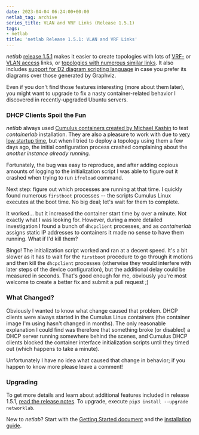 ```yaml
---
date: 2023-04-04 06:24:00+00:00
netlab_tag: archive
series_title: VLAN and VRF Links (Release 1.5.1)
tags:
- netlab
title: 'netlab Release 1.5.1: VLAN and VRF Links'
---
```

_netlab_ [release 1.5.1](https://netlab.tools/release/1.5/#release-1-5-1) makes it easier to create topologies with lots of [VRF-](https://netlab.tools/module/vrf/#module-vrf-links) or [VLAN access](https://netlab.tools/module/vlan/#module-vlan-creating-access-links) links, or [topologies with numerous similar links](https://netlab.tools/links/#link-groups). It also includes [support for D2 diagram scripting language](https://netlab.tools/outputs/d2/) in case you prefer its diagrams over those generated by Graphviz. 

Even if you don't find those features interesting (more about them later), you might want to upgrade to fix a nasty container-related behavior I discovered in recently-upgraded Ubuntu servers.
<!--more-->
### DHCP Clients Spoil the Fun

_netlab_ always used [Cumulus containers created by Michael Kashin](https://github.com/networkop/cx) to test *containerlab* installation. They are also a pleasure to work with due to [very low startup time](/2023/02/virtual-device-boot-times/), but when I tried to deploy a topology using them a few days ago, the initial configuration process crashed complaining about the _another instance already running._

Fortunately, the bug was easy to reproduce, and after adding copious amounts of logging to the initialization script I was able to figure out it crashed when trying to run `ifreload` command.

Next step: figure out which processes are running at that time. I quickly found numerous `firstboot` processes -- the scripts Cumulus Linux executes at the boot time. No big deal; let's wait for them to complete.

It worked... but it increased the container start time by over a minute. Not exactly what I was looking for. However, during a more detailed investigation I found a bunch of `dhcpclient` processes, and as *containerlab* assigns static IP addresses to containers it made no sense to have them running. What if I'd kill them?

Bingo! The initialization script worked and ran at a decent speed. It's a bit slower as it has to wait for the `firstboot` procedure to go through it motions and then kill the `dhcpclient` processes (otherwise they would interfere with later steps of the device configuration), but the additional delay could be measured in seconds. That's good enough for me, obviously you're most welcome to create a better fix and submit a pull request ;)

### What Changed?

Obviously I wanted to know what change caused that problem. DHCP clients were always started in the Cumulus Linux containers (the container image I'm using hasn't changed in months). The only reasonable explanation I could find was therefore that something broke (or disabled) a DHCP server running somewhere behind the scenes, and Cumulus DHCP clients blocked the container interface initialization scripts until they timed out (which happens to take a minute).

Unfortunately I have no idea what caused that change in behavior; if you happen to know more please leave a comment!

### Upgrading

To get more details and learn about additional features included in release 1.5.1, [read the release notes](https://netlab.tools/release/1.5/#release-1-5-1). To upgrade, execute `pip3 install --upgrade networklab`.

New to *netlab*? Start with the [Getting Started document](https://netlab.tools/tutorials/) and the [installation guide](https://netlab.tools/install/).

